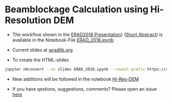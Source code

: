 # Beamblockage Calculation using Hi-Resolution DEM

* The workflow shown in the [ERAD2018 Presentation](https://wradlib.org/beamblockage/ERAD_2018.slides.html)) ([Short Abstract](http://projects.knmi.nl/erad2018/ERAD2018_abstract_068.pdf)) is available in the Notebook-File [ERAD_2018.ipynb](https://github.com/wradlib/beamblockage/blob/master/ERAD_2018.ipynb)

* Current slides at [wradlib.org](https://wradlib.org/beamblockage/ERAD_2018.slides.html)

* To create the HTML-slides

```bash
jupyter nbconvert --to slides ERAD_2018.ipynb --reveal-prefix https://cdn.jsdelivr.net/npm/reveal.js@3.6.0
```
* New additions will be followed in the notebook [Hi-Res-DEM](https://github.com/wradlib/beamblockage/blob/master/Hi-Res-DEM.ipynb)

* If you have qestions, suggestions, comments? Please open an issue [here](https://github.com/wradlib/beamblockage/issues/new)
